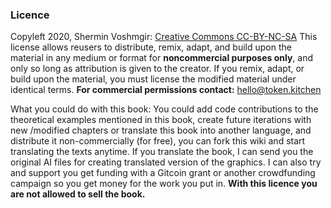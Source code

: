 ### Licence

Copyleft 2020, Shermin Voshmgir:
[Creative Commons CC-BY-NC-SA](https://creativecommons.org/licenses/by-nc-sa/4.0/)
This license allows reusers to distribute, remix, adapt, and build upon the material in any medium or format for **noncommercial purposes only**, and only so long as attribution is given to the creator. If you remix, adapt, or build upon the material, you must license the modified material under identical terms. 
**For commercial permissions contact:** hello@token.kitchen

What you could do with this book: You could add code contributions to the theoretical examples mentioned in this book, create future iterations with new /modified chapters or translate this book into another language, and distribute it non-commercially (for free), you can fork this wiki and start translating the texts anytime. If you translate the book, I can send you the original AI files for creating translated version of the graphics. I can also try and support you get funding with a Gitcoin grant or another crowdfunding campaign so you get money for the work you put in. **With this licence you are not allowed to sell the book.**